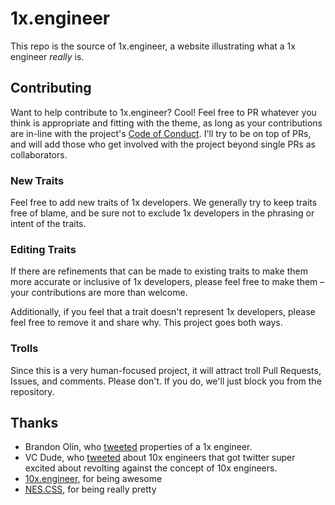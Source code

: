# 1x.engineer

This repo is the source of 1x.engineer, a website illustrating what a 1x engineer _really_ is.

## Contributing

Want to help contribute to 1x.engineer? Cool! Feel free to PR whatever you think is appropriate and fitting with the theme, as long as your contributions are in-line with the project's [Code of Conduct](./CODE_OF_CONDUCT.md). I'll try to be on top of PRs, and will add those who get involved with the project beyond single PRs as collaborators.

### New Traits

Feel free to add new traits of 1x developers. We generally try to keep traits free of blame, and be sure not to exclude 1x developers in the phrasing or intent of the traits.

### Editing Traits

If there are refinements that can be made to existing traits to make them more accurate or inclusive of 1x developers, please feel free to make them – your contributions are more than welcome.

Additionally, if you feel that a trait doesn't represent 1x developers, please feel free to remove it and share why. This project goes both ways.

### Trolls

Since this is a very human-focused project, it will attract troll Pull Requests, Issues, and comments. Please don't. If you do, we'll just block you from the repository.

## Thanks

- Brandon Olin, who [tweeted](https://twitter.com/devblackops/status/1149883098567331840) properties of a 1x engineer.
- VC Dude, who [tweeted](https://twitter.com/skirani/status/1149302828420067328) about 10x engineers that got twitter super excited about revolting against the concept of 10x engineers.
- [10x.engineer](http://10x.engineer/), for being awesome
- [NES.CSS](https://nostalgic-css.github.io/NES.css/), for being really pretty
